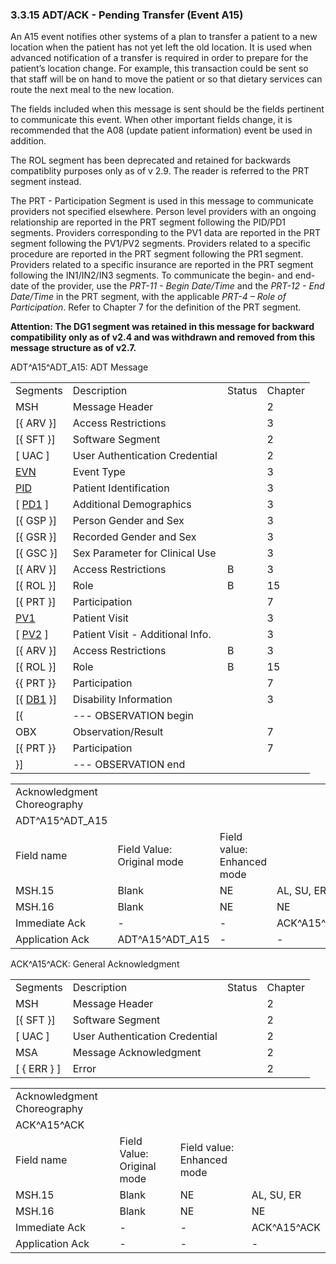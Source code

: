 ### 3.3.15 ADT/ACK - Pending Transfer (Event A15)

An A15 event notifies other systems of a plan to transfer a patient to a new location when the patient has not yet left the old location. It is used when advanced notification of a transfer is required in order to prepare for the patient’s location change. For example, this transaction could be sent so that staff will be on hand to move the patient or so that dietary services can route the next meal to the new location.

The fields included when this message is sent should be the fields pertinent to communicate this event. When other important fields change, it is recommended that the A08 (update patient information) event be used in addition.

The ROL segment has been deprecated and retained for backwards compatiblity purposes only as of v 2.9. The reader is referred to the PRT segment instead.

The PRT - Participation Segment is used in this message to communicate providers not specified elsewhere. Person level providers with an ongoing relationship are reported in the PRT segment following the PID/PD1 segments. Providers corresponding to the PV1 data are reported in the PRT segment following the PV1/PV2 segments. Providers related to a specific procedure are reported in the PRT segment following the PR1 segment. Providers related to a specific insurance are reported in the PRT segment following the IN1/IN2/IN3 segments. To communicate the begin- and end-date of the provider, use the _PRT-11 - Begin Date/Time_ and the _PRT-12 - End Date/Time_ in the PRT segment, with the applicable _PRT-4 – Role of Participation_. Refer to Chapter 7 for the definition of the PRT segment.

**Attention: The DG1 segment was retained in this message for backward compatibility only as of v2.4 and was withdrawn and removed from this message structure as of v2.7.**

ADT^A15^ADT_A15: ADT Message

|     |     |     |     |
| --- | --- | --- | --- |
| Segments | Description | Status | Chapter |
| MSH | Message Header |  | 2 |
| [\{ ARV }] | Access Restrictions |  | 3 |
| [\{ SFT }] | Software Segment |  | 2 |
| [ UAC ] | User Authentication Credential |  | 2 |
| [EVN](#EVN) | Event Type |  | 3 |
| [PID](#_Hlt479197644) | Patient Identification |  | 3 |
| [ [PD1](#_Hlt479197572) ] | Additional Demographics |  | 3 |
| [\{ GSP }] | Person Gender and Sex |  | 3 |
| [\{ GSR }] | Recorded Gender and Sex |  | 3 |
| [\{ GSC }] | Sex Parameter for Clinical Use |  | 3 |
| [\{ ARV }] | Access Restrictions | B | 3 |
| [\{ ROL }] | Role | B | 15 |
| [\{ PRT }] | Participation |  | 7 |
| [PV1](#_Hlt476040270) | Patient Visit |  | 3 |
| [ [PV2](#PV2) ] | Patient Visit - Additional Info. |  | 3 |
| [\{ ARV }] | Access Restrictions | B | 3 |
| [\{ ROL }] | Role | B | 15 |
| \{\{ PRT }} | Participation |  | 7 |
| [\{ [DB1](#_Hlt479197568) }] | Disability Information |  | 3 |
| [\{ | --- OBSERVATION begin |  |  |
| OBX | Observation/Result |  | 7 |
| [\{ PRT }} | Participation |  | 7 |
| }] | --- OBSERVATION end |  |  |

|     |     |     |     |     |     |
| --- | --- | --- | --- | --- | --- |
| Acknowledgment Choreography |  |  |  |  |  |
| ADT^A15^ADT_A15 |  |  |  |  |  |
| Field name | Field Value: Original mode | Field value: Enhanced mode |  |  |  |
| MSH.15 | Blank | NE | AL, SU, ER | NE | AL, SU, ER |
| MSH.16 | Blank | NE | NE | AL, SU, ER | AL, SU, ER |
| Immediate Ack | - | - | ACK^A15^ACK | - | ACK^A15^ACK |
| Application Ack | ADT^A15^ADT_A15 | - | - | ACK^A15^ACK | ACK^A15^ACK |

ACK^A15^ACK: General Acknowledgment

|     |     |     |     |
| --- | --- | --- | --- |
| Segments | Description | Status | Chapter |
| MSH | Message Header |  | 2 |
| [\{ SFT }] | Software Segment |  | 2 |
| [ UAC ] | User Authentication Credential |  | 2 |
| MSA | Message Acknowledgment |  | 2 |
| [ \{ ERR } ] | Error |  | 2 |

|     |     |     |     |
| --- | --- | --- | --- |
| Acknowledgment Choreography |  |  |  |
| ACK^A15^ACK |  |  |  |
| Field name | Field Value: Original mode | Field value: Enhanced mode |  |
| MSH.15 | Blank | NE | AL, SU, ER |
| MSH.16 | Blank | NE | NE |
| Immediate Ack | - | - | ACK^A15^ACK |
| Application Ack | - | - | - |

